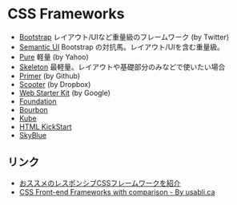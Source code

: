 # CSS Frameworks

- [Bootstrap](http://getbootstrap.com/) レイアウト/UIなど重量級のフレームワーク (by Twitter) 
- [Semantic UI](http://semantic-ui.com/) Bootstrap の対抗馬。レイアウト/UIを含む重量級。
- [Pure](http://purecss.io/) 軽量 (by Yahoo)
- [Skeleton](http://getskeleton.com/) 最軽量。レイアウトや基礎部分のみなどで使いたい場合
- [Primer](http://primercss.io/) (by Github)
- [Scooter](http://dropbox.github.io/scooter/index.html) (by Dropbox)
- [Web Starter Kit](https://developers.google.com/web/tools/starter-kit/) (by Google)
- [Foundation](http://foundation.zurb.com/)
- [Bourbon](http://bourbon.io/)
- [Kube](https://imperavi.com/kube/)
- [HTML KickStart](http://www.99lime.com/elements/)
- [SkyBlue](http://stanko.github.io/skyblue/) 


## リンク

- [おススメのレスポンシブCSSフレームワークを紹介](http://webhack.hatenablog.com/entry/2015/07/10/214739)
- [CSS Front-end Frameworks with comparison - By usabli.ca](http://usablica.github.io/front-end-frameworks/compare.html)
